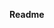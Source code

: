 **Readme**

<!-- Command Line

cd "C:\Users\femal\OneDrive\Desktop\IT121\GitExericise"

git ("these are common git commands used in various situations")

dir /ah ("volume")

git status

git init 
(reintialized existing git respository)

code . 
(opens vscode folder)

 -->